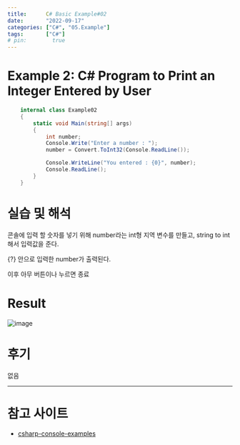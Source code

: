 ```yaml
---
title:      C# Basic Example#02
date:       "2022-09-17"
categories: ["C#", "05.Example"]
tags:       ["C#"]
# pin:        true
---
```


# Example 2: C# Program to Print an Integer Entered by User
```c#
    internal class Example02
    {
        static void Main(string[] args)
        {
            int number;
            Console.Write("Enter a number : ");
            number = Convert.ToInt32(Console.ReadLine());

            Console.WriteLine("You entered : {0}", number);
            Console.ReadLine();
        }
    }
```

# 실습 및 해석
콘솔에 입력 할 숫자를 넣기 위해 number라는 int형 지역 변수를 만들고, string to int해서 입력값을 준다.

{?} 안으로 입력한 number가 출력된다.

이후 아무 버튼이나 누르면 종료

# Result
![image](https://user-images.githubusercontent.com/85896566/190847215-7ab77379-aa3b-4ef1-979b-ad19c9db0c21.png)

# 후기
없음

---

# 참고 사이트
- [csharp-console-examples](https://www.csharp-console-examples.com/csharp-console/c-console-examples/)